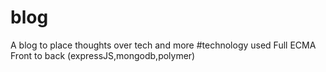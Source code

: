 # blog

A blog to place thoughts over tech and more
\#technology used
Full ECMA Front to back (expressJS,mongodb,polymer)
